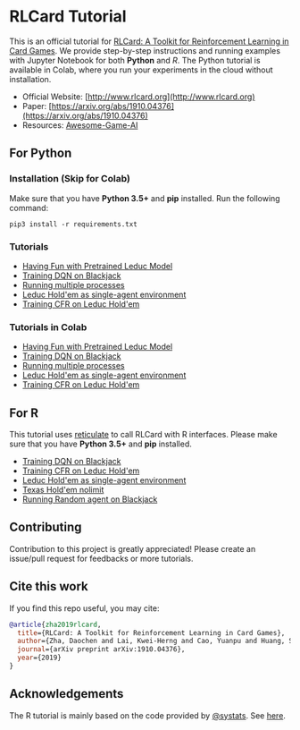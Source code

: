 # RLCard Tutorial
This is an official tutorial for [RLCard: A Toolkit for Reinforcement Learning in Card Games](https://github.com/datamllab/rlcard). We provide step-by-step instructions and running examples with Jupyter Notebook for both **Python** and *R*. The Python tutorial is available in Colab, where you run your experiments in the cloud without installation.
*   Official Website: [http://www.rlcard.org](http://www.rlcard.org)
*   Paper: [https://arxiv.org/abs/1910.04376](https://arxiv.org/abs/1910.04376)
*   Resources: [Awesome-Game-AI](https://github.com/datamllab/awesome-game-ai)

## For Python
### Installation (Skip for Colab)
Make sure that you have **Python 3.5+** and **pip** installed. Run the following command:
```
pip3 install -r requirements.txt
```

### Tutorials
*   [Having Fun with Pretrained Leduc Model](https://github.com/datamllab/rlcard-tutorial/blob/master/Python-rlcard-tutorial/leduc_holdem_pretrained.ipynb)
*   [Training DQN on Blackjack](https://colab.research.google.com/github/mia1996/r-rlcard_test/blob/master/Blackjack_dqn.ipynb)
*   [Running multiple processes](https://colab.research.google.com/github/mia1996/r-rlcard_test/blob/master/Blackjack_mutiple_process.ipynb)
*   [Leduc Hold'em as single-agent environment](https://colab.research.google.com/github/mia1996/r-rlcard_test/blob/master/Leduc_single_agent.ipynb)
*   [Training CFR on Leduc Hold'em](https://colab.research.google.com/github/mia1996/r-rlcard_test/blob/master/leduc_holdem_cfr.ipynb)

### Tutorials in Colab
*   [Having Fun with Pretrained Leduc Model](https://github.com/datamllab/rlcard-tutorial/blob/master/Python-rlcard-tutorial/leduc_holdem_pretrained.ipynb)
*   [Training DQN on Blackjack](https://colab.research.google.com/github/mia1996/r-rlcard_test/blob/master/Blackjack_dqn.ipynb)
*   [Running multiple processes](https://colab.research.google.com/github/mia1996/r-rlcard_test/blob/master/Blackjack_mutiple_process.ipynb)
*   [Leduc Hold'em as single-agent environment](https://colab.research.google.com/github/mia1996/r-rlcard_test/blob/master/Leduc_single_agent.ipynb)
*   [Training CFR on Leduc Hold'em](https://colab.research.google.com/github/mia1996/r-rlcard_test/blob/master/leduc_holdem_cfr.ipynb)

## For R
This tutorial uses [reticulate](https://rstudio.github.io/reticulate/) to call RLCard with R interfaces. Please make sure that you have **Python 3.5+** and **pip** installed.

*   [Training DQN on Blackjack](https://github.com/datamllab/rlcard-tutorial/blob/master/R-rlcard-tutorial/Deep-Q_learning_blackjack/Deep-Q_Learning_Blackjack.ipynb)
*   [Training CFR on Leduc Hold'em](https://github.com/datamllab/rlcard-tutorial/blob/master/R-rlcard-tutorial/CFR_leduc_holdem/CFR_leduc_hold'em.ipynb)
*   [Leduc Hold'em as single-agent environment](https://github.com/datamllab/rlcard-tutorial/blob/master/R-rlcard-tutorial/Random_agent_blackjack/Random_agent_blackjack.ipynb)
*   [Texas Hold'em nolimit](https://github.com/datamllab/rlcard-tutorial/blob/master/R-rlcard-tutorial/Texas_holdem_nolimit/r-rlcard_no-limit_Texas_Holdem.ipynb)
*   [Running Random agent on Blackjack](https://github.com/datamllab/rlcard-tutorial/blob/master/R-rlcard-tutorial/Random_agent_blackjack/Random_agent_blackjack.ipynb)

## Contributing
Contribution to this project is greatly appreciated! Please create an issue/pull request for feedbacks or more tutorials.

## Cite this work
If you find this repo useful, you may cite:
```bibtex
@article{zha2019rlcard,
  title={RLCard: A Toolkit for Reinforcement Learning in Card Games},
  author={Zha, Daochen and Lai, Kwei-Herng and Cao, Yuanpu and Huang, Songyi and Wei, Ruzhe and Guo, Junyu and Hu, Xia},
  journal={arXiv preprint arXiv:1910.04376},
  year={2019}
}
```

## Acknowledgements
The R tutorial is mainly based on the code provided by [@systats](https://github.com/systats). See [here](https://github.com/datamllab/rlcard/issues/96).
